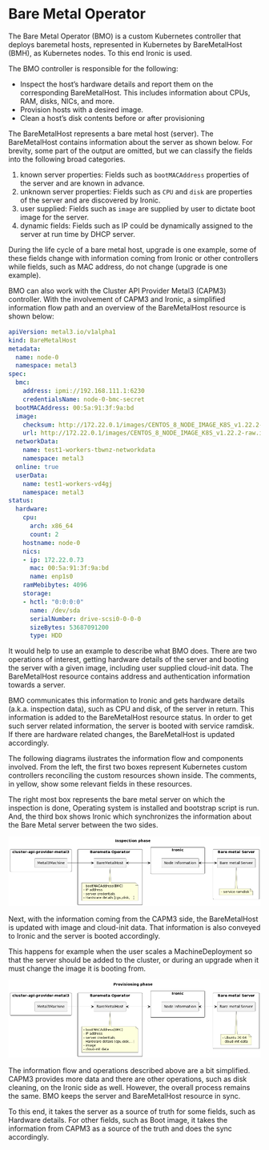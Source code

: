 <h1>Bare Metal Operator</h1>

The Bare Metal Operator (BMO) is a custom Kubernetes controller that deploys baremetal hosts, represented in Kubernetes by BareMetalHost (BMH), as Kubernetes nodes. To this end Ironic is used.

The BMO controller is responsible for the following:

- Inspect the host’s hardware details and report them on the corresponding BareMetalHost. This includes information about CPUs, RAM, disks, NICs, and more.
- Provision hosts with a desired image.
- Clean a host’s disk contents before or after provisioning

The BareMetalHost represents a bare metal host (server). The BareMetalHost contains information about the server as shown below. For brevity, some part of the output are omitted, but we can classify the fields into the following broad categories.

1. known server properties: Fields such as `bootMACAddress` properties of the server and are known in advance.
2. unknown server properties: Fields such as `CPU` and `disk` are properties of the server and are discovered by Ironic.
3. user supplied: Fields such as `image` are supplied by user to dictate boot image for the server.
4. dynamic fields: Fields such as IP could be dynamically assigned to the server at run time by DHCP server.

During the life cycle of a bare metal host, upgrade is one example, some of these fields change with information coming from Ironic or other controllers while fields, such as MAC address, do not change (upgrade is one example).

BMO can also work with the Cluster API Provider Metal3 (CAPM3) controller. With the involvement of CAPM3 and Ironic, a simplified information flow path and an overview of the BareMetalHost resource is shown below:

```yaml
apiVersion: metal3.io/v1alpha1
kind: BareMetalHost
metadata:
  name: node-0
  namespace: metal3
spec:
  bmc:
    address: ipmi://192.168.111.1:6230
    credentialsName: node-0-bmc-secret
  bootMACAddress: 00:5a:91:3f:9a:bd
  image:
    checksum: http://172.22.0.1/images/CENTOS_8_NODE_IMAGE_K8S_v1.22.2-raw.img.md5sum
    url: http://172.22.0.1/images/CENTOS_8_NODE_IMAGE_K8S_v1.22.2-raw.img
  networkData:
    name: test1-workers-tbwnz-networkdata
    namespace: metal3
  online: true
  userData:
    name: test1-workers-vd4gj
    namespace: metal3
status:
  hardware:
    cpu:
      arch: x86_64
      count: 2
    hostname: node-0
    nics:
    - ip: 172.22.0.73
      mac: 00:5a:91:3f:9a:bd
      name: enp1s0
    ramMebibytes: 4096
    storage:
    - hctl: "0:0:0:0"
      name: /dev/sda
      serialNumber: drive-scsi0-0-0-0
      sizeBytes: 53687091200
      type: HDD
```

It would help to use an example to describe what BMO does. There are two operations of interest, getting hardware details of the server and  booting the server with a given image, including user supplied cloud-init data. The BareMetalHost resource contains address and authentication information towards a server.

BMO communicates this information to Ironic and gets hardware details (a.k.a. inspection data), such as CPU and disk, of the server in return. This information is added to the BareMetalHost resource status. In order to get such server related information, the server is booted with service ramdisk.
If there are hardware related changes, the BareMetalHost is updated accordingly.

The following diagrams ilustrates the information flow and components involved. From the left, the first two boxes represent Kubernetes custom controllers reconciling the custom resources shown inside. The comments, in yellow, show some relevant fields in these resources.

The right most box represents the bare metal server on which the inspection is done, Operating system is installed and bootstrap script is run. And, the third box shows Ironic which synchronizes the information about the Bare Metal server between the two sides.

![](images/ipa-inspection.png)

Next, with the information coming from the CAPM3 side, the BareMetalHost is updated with image and cloud-init data. That information is also conveyed to Ironic and the server is booted accordingly.

This happens for example when the user scales a MachineDeployment so that the server should be added to the cluster, or during an upgrade when it must change the image it is booting from.

![](images/ipa-provisioning.png)

The information flow and operations described above are a bit simplified. CAPM3 provides more data and there are other operations, such as disk cleaning, on the Ironic side as well. However, the overall process remains the same. BMO keeps the server and BareMetalHost resource in sync.

To this end, it takes the server as a source of truth for some fields, such as Hardware details. For other fields, such as Boot image, it takes the information from CAPM3 as a source of the truth and does the sync accordingly.
